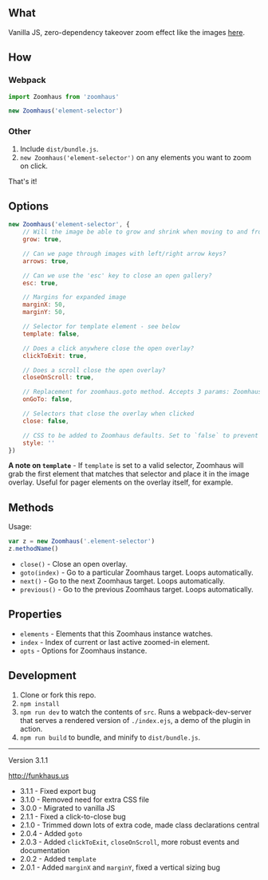 ## What
Vanilla JS, zero-dependency takeover zoom effect like the images [here](http://funkhaus.us/14153/an-afternoon-with-an-la-icon-the-stahl-house/).

## How
### Webpack
```js
import Zoomhaus from 'zoomhaus'

new Zoomhaus('element-selector')
```

### Other
1. Include `dist/bundle.js`.
1. `new Zoomhaus('element-selector')` on any elements you want to zoom on click.

That's it!

## Options

```js
new Zoomhaus('element-selector', {
    // Will the image be able to grow and shrink when moving to and from its container?
    grow: true,

    // Can we page through images with left/right arrow keys?
    arrows: true,               

    // Can we use the 'esc' key to close an open gallery?
    esc: true,

    // Margins for expanded image                       
    marginX: 50,
    marginY: 50,

    // Selector for template element - see below
    template: false,        

    // Does a click anywhere close the open overlay?   
    clickToExit: true,   

    // Does a scroll close the open overlay?
    closeOnScroll: true,

    // Replacement for zoomhaus.goto method. Accepts 3 params: Zoomhaus instance, outgoing element, and incoming element.  
    onGoTo: false,      

    // Selectors that close the overlay when clicked            
    close: false,

    // CSS to be added to Zoomhaus defaults. Set to `false` to prevent any style injection.
    style: ''               
})
```

__A note on `template`__ - If `template` is set to a valid selector, Zoomhaus will grab the first element that matches that selector and place it in the image overlay. Useful for pager elements on the overlay itself, for example.

## Methods

Usage:

```js
var z = new Zoomhaus('.element-selector')
z.methodName()
```

* `close()` - Close an open overlay.
* `goto(index)` - Go to a particular Zoomhaus target. Loops automatically.
* `next()` - Go to the next Zoomhaus target. Loops automatically.
* `previous()` - Go to the previous Zoomhaus target. Loops automatically.

## Properties

* `elements` - Elements that this Zoomhaus instance watches.
* `index` - Index of current or last active zoomed-in element.
* `opts` - Options for Zoomhaus instance.

## Development
1. Clone or fork this repo.
1. `npm install`
1. `npm run dev` to watch the contents of `src`. Runs a webpack-dev-server that serves a rendered version of `./index.ejs`, a demo of the plugin in action.
1. `npm run build` to bundle, and minify to `dist/bundle.js`.

-------

Version 3.1.1

http://funkhaus.us

* 3.1.1 - Fixed export bug
* 3.1.0 - Removed need for extra CSS file
* 3.0.0 - Migrated to vanilla JS
* 2.1.1 - Fixed a click-to-close bug
* 2.1.0 - Trimmed down lots of extra code, made class declarations central
* 2.0.4 - Added `goto`
* 2.0.3 - Added `clickToExit`, `closeOnScroll`, more robust events and documentation
* 2.0.2 - Added `template`
* 2.0.1 - Added `marginX` and `marginY`, fixed a vertical sizing bug
